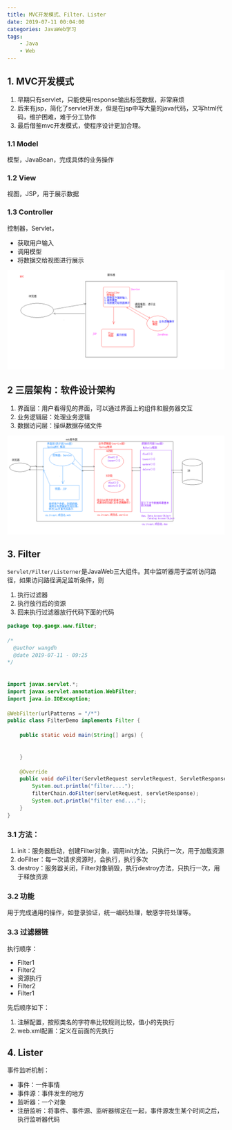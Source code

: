 ```yaml
---
title: MVC开发模式、Filter、Lister
date: 2019-07-11 00:04:00
categories: JavaWeb学习
tags:
    - Java
    - Web
---
```


## 1. MVC开发模式

1. 早期只有servlet，只能使用response输出标签数据，非常麻烦
2. 后来有jsp，简化了servlet开发，但是在jsp中写大量的java代码，又写html代码，维护困难，难于分工协作
3. 最后借鉴mvc开发模式，使程序设计更加合理。

### 1.1 Model

模型，JavaBean，完成具体的业务操作

### 1.2 View

视图，JSP，用于展示数据

### 1.3 Controller

控制器，Servlet，

- 获取用户输入
- 调用模型
- 将数据交给视图进行展示

![](MVC开发模式、Filter、Lister/MVC开发模式.bmp)

## 2 三层架构：软件设计架构

1. 界面层：用户看得见的界面，可以通过界面上的组件和服务器交互
2. 业务逻辑层：处理业务逻辑
3. 数据访问层：操纵数据存储文件

![](MVC开发模式、Filter、Lister/三层架构.bmp)

## 3. Filter

`Servlet/Filter/Listerner`是JavaWeb三大组件。其中监听器用于监听访问路径，如果访问路径满足监听条件，则

1. 执行过滤器
2. 执行放行后的资源
3. 回来执行过滤器放行代码下面的代码

```java
package top.gaogx.www.filter;

/*
  @author wangdh
  @date 2019-07-11 - 09:25  
*/


import javax.servlet.*;
import javax.servlet.annotation.WebFilter;
import java.io.IOException;

@WebFilter(urlPatterns = "/*")
public class FilterDemo implements Filter {

    public static void main(String[] args) {


    }

    @Override
    public void doFilter(ServletRequest servletRequest, ServletResponse servletResponse, FilterChain filterChain) throws IOException, ServletException {
        System.out.println("filter....");
        filterChain.doFilter(servletRequest, servletResponse);
        System.out.println("filter end....");
    }
}
```

### 3.1 方法：

1. init：服务器启动，创建Filter对象，调用init方法，只执行一次，用于加载资源
2. doFilter：每一次请求资源时，会执行，执行多次
3. destroy：服务器关闭，Filter对象销毁，执行destroy方法，只执行一次，用于释放资源

### 3.2 功能

用于完成通用的操作，如登录验证，统一编码处理，敏感字符处理等。

### 3.3 过滤器链

执行顺序：

- Filter1
- Filter2
- 资源执行
- Filter2
- Filter1

先后顺序如下：

1. 注解配置，按照类名的字符串比较规则比较，值小的先执行
2. web.xml配置：<filter-mapping>定义在前面的先执行

## 4. Lister

事件监听机制：

- 事件：一件事情
- 事件源：事件发生的地方
- 监听器：一个对象
- 注册监听：将事件、事件源、监听器绑定在一起，事件源发生某个时间之后，执行监听器代码
